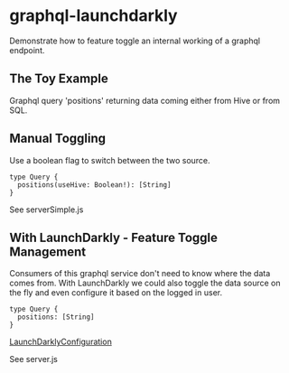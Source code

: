 # graphql-launchdarkly
Demonstrate how to feature toggle an internal working of a graphql endpoint.

## The Toy Example
Graphql query 'positions' returning data coming either from Hive or from SQL.

## Manual Toggling
Use a boolean flag to switch between the two source. 

```
type Query {
  positions(useHive: Boolean!): [String]
}
```

See serverSimple.js

## With LaunchDarkly - Feature Toggle Management
Consumers of this graphql service don't need to know where the data comes from. With LaunchDarkly we could also toggle the data source on the fly and even configure it based on the logged in user.

```
type Query {
  positions: [String]
}
```
[LaunchDarklyConfiguration](../master/LaunchDarklyPositionHive.png?raw=true)

See server.js
